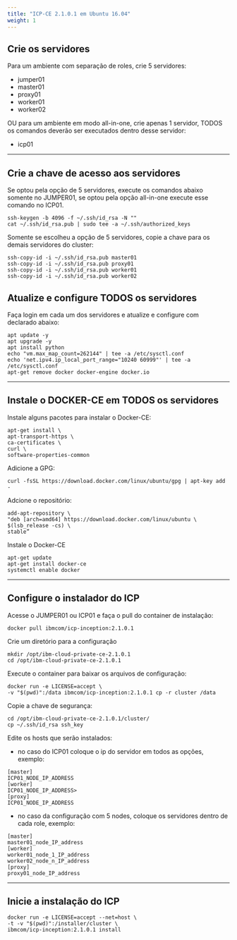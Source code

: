```yaml
---
title: "ICP-CE 2.1.0.1 em Ubuntu 16.04"
weight: 1
---
```


## Crie os servidores

Para um ambiente com separação de roles, crie 5 servidores:

- jumper01
- master01
- proxy01
- worker01
- worker02

OU para um ambiente em modo all-in-one, crie apenas 1 servidor, TODOS os comandos deverão ser executados dentro desse servidor:

- icp01
----------------

## Crie a chave de acesso aos servidores 

Se optou pela opção de 5 servidores, execute os comandos abaixo somente no JUMPER01, se optou pela opção all-in-one execute esse comando no ICP01. 

```
ssh-keygen -b 4096 -f ~/.ssh/id_rsa -N ""
cat ~/.ssh/id_rsa.pub | sudo tee -a ~/.ssh/authorized_keys
```

Somente se escolheu a opção de 5 servidores, copie a chave para os demais servidores do cluster:
```
ssh-copy-id -i ~/.ssh/id_rsa.pub master01
ssh-copy-id -i ~/.ssh/id_rsa.pub proxy01
ssh-copy-id -i ~/.ssh/id_rsa.pub worker01
ssh-copy-id -i ~/.ssh/id_rsa.pub worker02
```

## Atualize e configure TODOS os servidores

Faça login em cada um dos servidores e atualize e configure com declarado abaixo:

```
apt update -y 
apt upgrade -y
apt install python
echo "vm.max_map_count=262144" | tee -a /etc/sysctl.conf
echo 'net.ipv4.ip_local_port_range="10240 60999"' | tee -a /etc/sysctl.conf
apt-get remove docker docker-engine docker.io
```
----------------

## Instale o DOCKER-CE em TODOS os servidores

Instale alguns pacotes para instalar o Docker-CE:

```
apt-get install \
apt-transport-https \
ca-certificates \
curl \
software-properties-common
```

Adicione a GPG:
```
curl -fsSL https://download.docker.com/linux/ubuntu/gpg | apt-key add -
```

Adcione o repositório:
```
add-apt-repository \
"deb [arch=amd64] https://download.docker.com/linux/ubuntu \
$(lsb_release -cs) \
stable”
```

Instale o Docker-CE
```
apt-get update 
apt-get install docker-ce
systemctl enable docker
```
----------------

## Configure o instalador do ICP 

Acesse o JUMPER01 ou ICP01 e faça o pull do container de instalação:

```
docker pull ibmcom/icp-inception:2.1.0.1
```

Crie um diretório para a configuração

```
mkdir /opt/ibm-cloud-private-ce-2.1.0.1
cd /opt/ibm-cloud-private-ce-2.1.0.1
```

Execute o container para baixar os arquivos de configuração:

```
docker run -e LICENSE=accept \
-v "$(pwd)":/data ibmcom/icp-inception:2.1.0.1 cp -r cluster /data
```

Copie a chave de segurança: 
```
cd /opt/ibm-cloud-private-ce-2.1.0.1/cluster/
cp ~/.ssh/id_rsa ssh_key
```

Edite os hosts que serão instalados:
- no caso do ICP01 coloque o ip do servidor em todos as opções, exemplo:

```
[master]
ICP01_NODE_IP_ADDRESS
[worker]
ICP01_NODE_IP_ADDRESS>
[proxy]
ICP01_NODE_IP_ADDRESS
```

- no caso da configuração com 5 nodes, coloque os servidores dentro de cada role, exemplo:

```
[master]
master01_node_IP_address
[worker]
worker01_node_1_IP_address
worker02_node_n_IP_address
[proxy]
proxy01_node_IP_address
```
----------------

## Inicie a instalação do ICP

```
docker run -e LICENSE=accept --net=host \
-t -v "$(pwd)":/installer/cluster \
ibmcom/icp-inception:2.1.0.1 install
```
